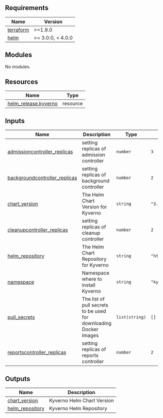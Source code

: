 <!-- BEGIN_TF_DOCS -->
## Requirements

| Name | Version |
|------|---------|
| <a name="requirement_terraform"></a> [terraform](#requirement\_terraform) | >=1.9.0 |
| <a name="requirement_helm"></a> [helm](#requirement\_helm) | >= 3.0.0, < 4.0.0 |

## Modules

No modules.

## Resources

| Name | Type |
|------|------|
| [helm_release.kyverno](https://registry.terraform.io/providers/hashicorp/helm/latest/docs/resources/release) | resource |

## Inputs

| Name | Description | Type | Default | Required |
|------|-------------|------|---------|:--------:|
| <a name="input_admissioncontroller_replicas"></a> [admissioncontroller\_replicas](#input\_admissioncontroller\_replicas) | setting replicas of admission controller | `number` | `3` | no |
| <a name="input_backgroundcontroller_replicas"></a> [backgroundcontroller\_replicas](#input\_backgroundcontroller\_replicas) | setting replicas of background controller | `number` | `2` | no |
| <a name="input_chart_version"></a> [chart\_version](#input\_chart\_version) | The Helm Chart Version for Kyverno | `string` | `"3.5.1"` | no |
| <a name="input_cleanupcontroller_replicas"></a> [cleanupcontroller\_replicas](#input\_cleanupcontroller\_replicas) | setting replicas of cleanup controller | `number` | `2` | no |
| <a name="input_helm_repository"></a> [helm\_repository](#input\_helm\_repository) | The Helm Chart Repository for Kyverno | `string` | `"https://kyverno.github.io/kyverno/"` | no |
| <a name="input_namespace"></a> [namespace](#input\_namespace) | Namespace where to install Kyverno | `string` | `"kyverno"` | no |
| <a name="input_pull_secrets"></a> [pull\_secrets](#input\_pull\_secrets) | The list of pull secrets to be used for downloading Docker Images | `list(string)` | `[]` | no |
| <a name="input_reportscontroller_replicas"></a> [reportscontroller\_replicas](#input\_reportscontroller\_replicas) | setting replicas of reports controller | `number` | `2` | no |

## Outputs

| Name | Description |
|------|-------------|
| <a name="output_chart_version"></a> [chart\_version](#output\_chart\_version) | Kyverno Helm Chart Version |
| <a name="output_helm_repository"></a> [helm\_repository](#output\_helm\_repository) | Kyverno Helm Repository |
<!-- END_TF_DOCS -->